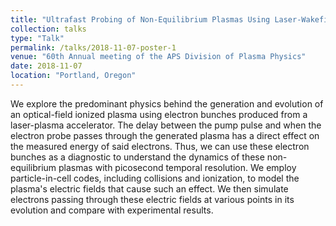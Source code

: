 ```yaml
---
title: "Ultrafast Probing of Non-Equilibrium Plasmas Using Laser-Wakefield-Accelerated Electron Bunches"
collection: talks
type: "Talk"
permalink: /talks/2018-11-07-poster-1
venue: "60th Annual meeting of the APS Division of Plasma Physics"
date: 2018-11-07
location: "Portland, Oregon"
---
```


We explore the predominant physics behind the generation and evolution of an optical-field ionized plasma using electron bunches produced from a laser-plasma accelerator. The delay between the pump pulse and when the electron probe passes through the generated plasma has a direct effect on the measured energy of said electrons. Thus, we can use these electron bunches as a diagnostic to understand the dynamics of these non-equilibrium plasmas with picosecond temporal resolution. We employ particle-in-cell codes, including collisions and ionization, to model the plasma's electric fields that cause such an effect. We then simulate electrons passing through these electric fields at various points in its evolution and compare with experimental results.
